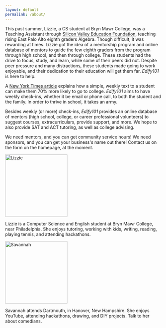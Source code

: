 ```yaml
---
layout: default
permalink: /about/
---
```

<html>
<head>
<link rel="stylesheet" type="text/css" href="main.css">
<style>
table {
		border-collapse: collapse;
		border: 1px solid #124412;
		width: 600px;
	}
	th {
		border: 1px solid #124412;
		background-color: #334f33;
		color: #fff;
		padding: 0.4em;
		text-align: left;
	}
	td {
		padding: 0.4em;
	}
	tr.odd td {
		background-color: #86B486;
.bios {
<!--display: inline-block;-->
    <!--margin: 0 40px 0 0;-->
    margin: 0 auto;
    width: 40%;
    border:3px solid #8AC007;
    padding: 10px;
    text-align: justify;
    display: block;
    }
</style>
</head>
<body>
<p>
This past summer, Lizzie, a CS student at Bryn Mawr College, was a Teaching Assistant through <a href = "http://svefoundation.org">Silicon Valley Education Foundation</a>,
teaching rising East Palo Alto eighth graders Algebra. Though difficult, it was rewarding at times. Lizzie got the idea of a mentorship program and
online database of mentors to guide the few eighth graders from the program through high school, and then through college. These students had 
the drive to focus, study, and learn, while some of their peers did not. Despite peer pressure and many distractions, these students made going to work enjoyable,
and their dedication to their education will get them far. <i>Edify101</i> is here to help.
</p>
<p>
A <a href = "http://www.nytimes.com/2015/01/18/upshot/helping-the-poor-in-higher-education-the-power-of-a-simple-nudge.html?emc=edit_tnt_20150117&nlid=50763249&tntemail0=y&_r=0&abt=0002&abg=0">New York Times article</a>
explains how a simple, weekly text to a student can make them 70% more likely to go to college. <i>Edify101</i> aims to have weekly check-ins, whether it be email or phone call, to both the student
and the family. In order to thrive in school, it takes an army. 
</p>
<p>
Besides weekly (or more) check-ins, <i>Edify101</i> provides an online database of mentors (high school, college, or career professional volunteers) to suggest
courses, extracurriculars, provide support, and more. We hope to also provide SAT and ACT tutoring, as well as college advising. 
</p>
<p>
We need mentors, and you can get community service hours! We need sponsors, and you can get your business's name out there! Contact us on the form on the homepage, at the moment.
</p>
<div class = "bios">
<div class = "img">
<img src="https://media.licdn.com/mpr/mpr/shrinknp_400_400/p/7/005/018/1c0/19fb00a.jpg" alt = "Lizzie" class="img-circle" width="200" height="200" box-shadow= "7px 7px 8px #000000">
</div>
<div class = "bio">
<p> Lizzie is a Computer Science and English student at Bryn Mawr College, near Philadelphia. She enjoys tutoring, working with kids, writing, reading, playing tennis, and attending hackathons. 
</p>
</div>
<div class = "img">
<img src = "https://pbs.twimg.com/profile_images/465642420932075520/dDI0LkTn.jpeg" alt = "Savannah" class="img-circle" width="200" height="200"  box-shadow= "7px 7px 8px #000000">
</div>
<div class = "bio">
<p>Savannah attends Dartmouth, in Hanover, New Hampshire. She enjoys YouTube, attending hackathons, drawing, and DIY projects. Talk to her about comedians. 
</p>
</div>
</div>
</body>
</html>
